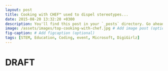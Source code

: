 ```yaml
---
layout: post
title: Cooking with CHEF™ used to dispel stereotypes...
date: 2015-08-20 13:32:20 +0300
description: You'll find this post in your `_posts` directory. Go ahead and edit it and re-build the site to see your changes. # Add post description (optional)
image: /assets/images/top-cooking-with-chef.jpg # Add image post (optional)
fig-caption: # Add figcaption (optional)
tags: [STEM, Education, Coding, event, Microsoft, DigiGirlz]
---
```


# DRAFT